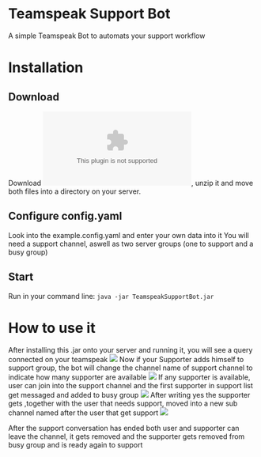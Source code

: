 # Teamspeak Support Bot
A simple Teamspeak Bot to automats your support workflow

# Installation
## Download
Download ![TeamspeakSupportBot.zip](https://github.com/Authum09/TeamspeakSupportBot/releases/download/v1.0/TeamspeakSupportBot.zip), unzip it and move both files into a directory on your server.
## Configure config.yaml
Look into the example.config.yaml and enter your own data into it
You will need a support channel, aswell as two server groups (one to support and a busy group)
## Start
Run in your command line: `java -jar TeamspeakSupportBot.jar`
# How to use it
After installing this .jar onto your server and running it, you will see a query connected on your teamspeak
![](https://uploads.authum.de/XISO8/RItOhOji94.png/raw)
Now if your Supporter adds himself to support group, the bot will change the channel name of support channel to indicate how many supporter are available
![](https://uploads.authum.de/XISO8/yaPAhoMe18.png/raw)
If any supporter is available, user can join into the support channel and the first supporter in support list get messaged and added to busy group
![](https://uploads.authum.de/XISO8/mAHotEWA08.png/raw)
After writing yes the supporter gets ,together with the user that needs support, moved into a new sub channel named after the user that get support
![](https://uploads.authum.de/XISO8/JIHuPEVa04.png/raw)

After the support conversation has ended both user and supporter can leave the channel, 
it gets removed and the supporter gets removed from busy group and is ready again to support
